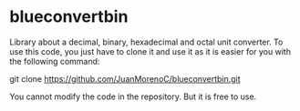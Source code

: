 # blueconvertbin
Library about a decimal, binary, hexadecimal and octal unit converter.
To use this code, you just have to clone it and use it as it is easier for you with the following command:

git clone https://github.com/JuanMorenoC/blueconvertbin.git

You cannot modify the code in the repository. But it is free to use.
